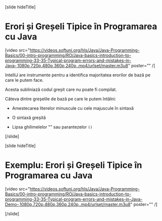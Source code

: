 [slide hideTitle]
# Erori și Greșeli Tipice în Programarea cu Java

[video src="https://videos.softuni.org/hls/Java/Java-Programming-Basics/00-intro-programming/RO/Java-basics-introduction-to-programming-33-35-Typical-program-errors-and-mistakes-in-Java-,1080p,720p,480p,360p,240p,.mp4/urlset/master.m3u8" poster="" /]

IntelliJ are instrumente pentru a identifica majoritatea erorilor de bază pe care le putem face.

Acesta subliniază codul greșit care nu poate fi compilat.

Câteva dintre greșelile de bază pe care le putem întâlni:

- Amestecarea literelor minuscule cu cele majuscule în sintaxă

- O sintaxă greșită

- Lipsa ghilimelelor "" sau parantezelor `()`


[/slide]

[slide hideTitle]
# Exemplu: Erori și Greșeli Tipice în Programarea cu Java

[video src="https://videos.softuni.org/hls/Java/Java-Programming-Basics/00-intro-programming/RO/Java-basics-introduction-to-programming-33-35-Typical-program-errors-and-mistakes-in-Java-Demo-,1080p,720p,480p,360p,240p,.mp4/urlset/master.m3u8" poster="" /]

[/slide]

